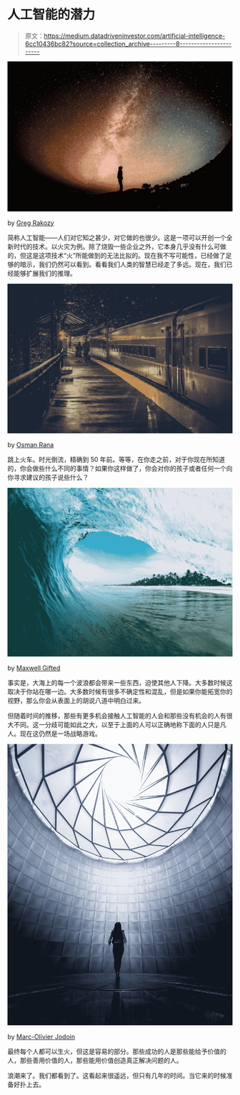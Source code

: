 # 人工智能的潜力

> 原文：<https://medium.datadriveninvestor.com/artificial-intelligence-6cc10436bc82?source=collection_archive---------8----------------------->

![](img/0eb24e808aee4a64a05a602d66bdbb62.png)

by [Greg Rakozy](https://unsplash.com/@grakozy?utm_source=medium&utm_medium=referral)

简称人工智能——人们对它知之甚少，对它做的也很少。这是一项可以开创一个全新时代的技术。以火灾为例。除了烧毁一些企业之外，它本身几乎没有什么可做的，但这是这项技术“火”所能做到的无法比拟的。现在我不写可能性，已经做了足够的暗示，我们仍然可以看到。看看我们人类的智慧已经走了多远。现在，我们已经能够扩展我们的推理。

![](img/1f40cba7d9427afb46a0cca42f4cac5e.png)

by [Osman Rana](https://unsplash.com/@osmanrana?utm_source=medium&utm_medium=referral)

跳上火车。时光倒流，精确到 50 年前。等等，在你走之前，对于你现在所知道的，你会做些什么不同的事情？如果你这样做了，你会对你的孩子或者任何一个向你寻求建议的孩子说些什么？

![](img/c04dc605121ee5798c6ac1b01ce9da12.png)

by [Maxwell Gifted](https://unsplash.com/@maxgifted?utm_source=medium&utm_medium=referral)

事实是，大海上的每一个波浪都会带来一些东西，迫使其他人下降。大多数时候这取决于你站在哪一边。大多数时候有很多不确定性和混乱，但是如果你能拓宽你的视野，那么你会从表面上的胡说八道中明白过来。

但随着时间的推移，那些有更多机会接触人工智能的人会和那些没有机会的人有很大不同。这一分歧可能如此之大，以至于上面的人可以正确地称下面的人只是凡人。现在这仍然是一场战略游戏。

![](img/a2b435e9da7f3072acf9fb198ea14c16.png)

by [Marc-Olivier Jodoin](https://unsplash.com/@marcojodoin?utm_source=medium&utm_medium=referral)

最终每个人都可以生火，但这是容易的部分。那些成功的人是那些能给予价值的人，那些善用价值的人，那些能用价值创造真正解决问题的人。

浪潮来了。我们都看到了。这看起来很遥远，但只有几年的时间。当它来的时候准备好扑上去。